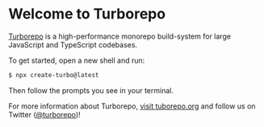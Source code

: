 # Welcome to Turborepo

[Turborepo](https://tureborepo.org) is a high-performance monorepo build-system for large JavaScript and TypeScript codebases.

To get started, open a new shell and run:

```sh
$ npx create-turbo@latest
```

Then follow the prompts you see in your terminal.

For more information about Turborepo, [visit tuborepo.org](https://turborepo.org) and follow us on Twitter ([@turborepo](https://twitter.com/turborepo))!
